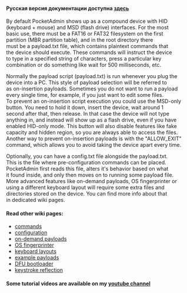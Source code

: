 #### Русская версия документации доступна [здесь](https://github.com/krakrukra/PocketAdmin/blob/master/extra/wiki/rus/home.md)  
  
By default PocketAdmin shows up as a compound device with HID  
(keyboard + mouse) and MSD (flash drive) interfaces. For the most  
basic use, there must be a FAT16 or FAT32 filesystem on the first  
partition (MBR partition table), and in the root directory there  
must be a payload.txt file, which contains plaintext commands that  
the device should execute. These commands will instruct the device  
to type in a specified string of characters, press a particular key  
combination or do something like wait for 500 milliseconds, etc.  
  
Normally the payload script (payload.txt) is run whenever you plug the  
device into a PC. This style of payload selection will be referred to  
as on-insertion payloads. Sometimes you do not want to run a payload  
every single time, for example, if you just want to edit some files.  
To prevent an on-insertion script execution you could use the MSD-only  
button. You need to hold it down, insert the device, wait around 1  
second after that, then release. In that case the device will not type  
anything in, and instead will show up as a flash drive, even if you have  
enabled HID-only mode. This button will also disable features like fake  
capacity and hidden region, so you are always able to access the files.  
Another way to prevent on-insertion payloads is with the "ALLOW_EXIT"  
command, which allows you to avoid taking the device apart every time.  
  
Optionally, you can have a config.txt file alongside the payload.txt.  
This is the file where pre-configuration commands can be placed.  
PocketAdmin first reads this file, alters it's behavior based on what  
it found inside, and only then moves on to running some payload file.  
More advanced features like on-demand payloads, OS fingerprinter or  
using a different keyboard layout will require some extra files and  
directories stored on the device. You can find more info about that  
in dedicated wiki pages.  
  
#### Read other wiki pages:  
* [commands](https://github.com/krakrukra/PocketAdmin/wiki/commands)  
* [configuration](https://github.com/krakrukra/PocketAdmin/wiki/configuration)  
* [on-demand payloads](https://github.com/krakrukra/PocketAdmin/wiki/ondemand)  
* [OS fingerprinter](https://github.com/krakrukra/PocketAdmin/wiki/fingerprinter)  
* [keyboard layouts](https://github.com/krakrukra/PocketAdmin/wiki/layouts)  
* [example payloads](https://github.com/krakrukra/PocketAdmin/wiki/examples)  
* [DFU bootloader](https://github.com/krakrukra/PocketAdmin/wiki/bootloader)  
* [keystroke reflection](https://github.com/krakrukra/PocketAdmin/wiki/keyreflect)  
  
#### Some tutorial videos are available on my [youtube channel](https://www.youtube.com/channel/UC8HZCV1vNmZvp7ci1vNmj7g)  
  
